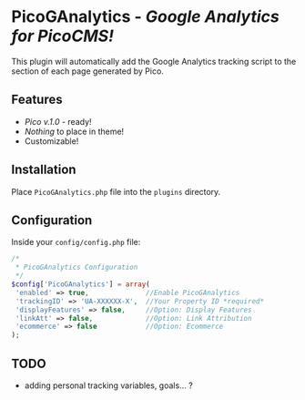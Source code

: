 # PicoGAnalytics - *Google Analytics for PicoCMS!*

This plugin will automatically add the Google Analytics tracking script to the <head> section of each page generated by Pico.

## Features
* *Pico v.1.0*  - ready!
* *Nothing* to place in theme!
* Customizable!

## Installation

Place `PicoGAnalytics.php` file into the `plugins` directory.

## Configuration

Inside your `config/config.php` file:

```php
/*
 * PicoGAnalytics Configuration
 */
$config['PicoGAnalytics'] = array(
 'enabled' => true,              //Enable PicoGAnalytics
 'trackingID' => 'UA-XXXXXX-X',  //Your Property ID *required*
 'displayFeatures' => false,     //Option: Display Features
 'linkAtt' => false,             //Option: Link Attribution
 'ecommerce' => false            //Option: Ecommerce
);
```

## TODO

- adding personal tracking variables, goals... ?
